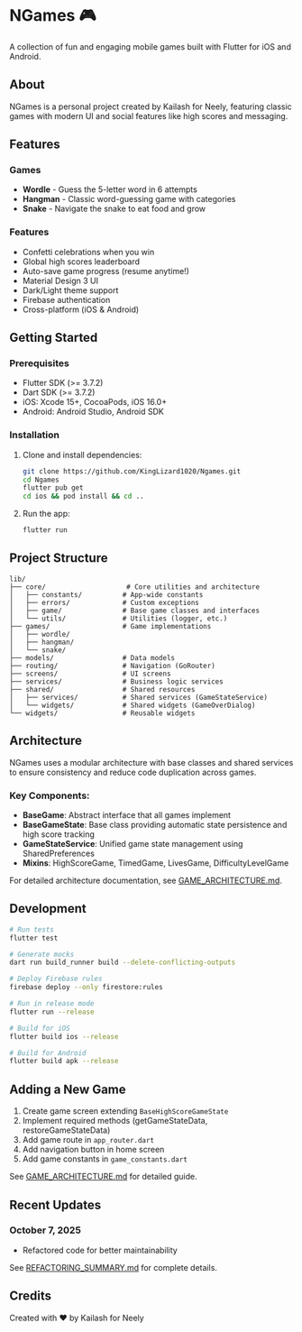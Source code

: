 # NGames 🎮

A collection of fun and engaging mobile games built with Flutter for iOS and Android.

## About

NGames is a personal project created by Kailash for Neely, featuring classic games with modern UI and social features like high scores and messaging.

## Features

### Games
- **Wordle** - Guess the 5-letter word in 6 attempts
- **Hangman** - Classic word-guessing game with categories
- **Snake** - Navigate the snake to eat food and grow

### Features
- Confetti celebrations when you win
- Global high scores leaderboard
- Auto-save game progress (resume anytime!)
- Material Design 3 UI
- Dark/Light theme support
- Firebase authentication
- Cross-platform (iOS & Android)

## Getting Started

### Prerequisites

- Flutter SDK (>= 3.7.2)
- Dart SDK (>= 3.7.2)
- iOS: Xcode 15+, CocoaPods, iOS 16.0+
- Android: Android Studio, Android SDK

### Installation

1. Clone and install dependencies:
   ```bash
   git clone https://github.com/KingLizard1020/Ngames.git
   cd Ngames
   flutter pub get
   cd ios && pod install && cd ..
   ```

2. Run the app:
   ```bash
   flutter run
   ```

## Project Structure

```
lib/
├── core/                    # Core utilities and architecture
│   ├── constants/          # App-wide constants
│   ├── errors/             # Custom exceptions
│   ├── game/               # Base game classes and interfaces
│   └── utils/              # Utilities (logger, etc.)
├── games/                  # Game implementations
│   ├── wordle/
│   ├── hangman/
│   └── snake/
├── models/                 # Data models
├── routing/                # Navigation (GoRouter)
├── screens/                # UI screens
├── services/               # Business logic services
├── shared/                 # Shared resources
│   ├── services/           # Shared services (GameStateService)
│   └── widgets/            # Shared widgets (GameOverDialog)
└── widgets/                # Reusable widgets
```

## Architecture

NGames uses a modular architecture with base classes and shared services to ensure consistency and reduce code duplication across games.

### Key Components:

- **BaseGame**: Abstract interface that all games implement
- **BaseGameState**: Base class providing automatic state persistence and high score tracking
- **GameStateService**: Unified game state management using SharedPreferences
- **Mixins**: HighScoreGame, TimedGame, LivesGame, DifficultyLevelGame

For detailed architecture documentation, see [GAME_ARCHITECTURE.md](GAME_ARCHITECTURE.md).

## Development

```bash
# Run tests
flutter test

# Generate mocks
dart run build_runner build --delete-conflicting-outputs

# Deploy Firebase rules
firebase deploy --only firestore:rules

# Run in release mode
flutter run --release

# Build for iOS
flutter build ios --release

# Build for Android
flutter build apk --release
```

## Adding a New Game

1. Create game screen extending `BaseHighScoreGameState`
2. Implement required methods (getGameStateData, restoreGameStateData)
3. Add game route in `app_router.dart`
4. Add navigation button in home screen
5. Add game constants in `game_constants.dart`

See [GAME_ARCHITECTURE.md](GAME_ARCHITECTURE.md) for detailed guide.

## Recent Updates

### October 7, 2025
- Refactored code for better maintainability

See [REFACTORING_SUMMARY.md](REFACTORING_SUMMARY.md) for complete details.

## Credits

Created with ❤️ by Kailash for Neely

